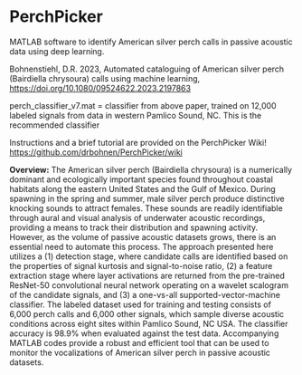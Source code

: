 # PerchPicker
MATLAB software to identify American silver perch calls in passive acoustic data using deep learning. 

Bohnenstiehl, D.R. 2023, Automated cataloguing of American silver perch (Bairdiella chrysoura) calls using machine learning, https://doi.org/10.1080/09524622.2023.2197863

perch_classifier_v7.mat = classifier from above paper, trained on 12,000 labeled signals from data in western Pamlico Sound, NC.  This is the recommended classifier 


Instructions and a brief tutorial are provided on the PerchPicker Wiki! 
https://github.com/drbohnen/PerchPicker/wiki


**Overview:** The American silver perch (Bairdiella chrysoura) is a numerically dominant and ecologically important species found throughout coastal habitats along the eastern United States and the Gulf of Mexico.  During spawning in the spring and summer, male silver perch produce distinctive knocking sounds to attract females.  These sounds are readily identifiable through aural and visual analysis of underwater acoustic recordings, providing a means to track their distribution and spawning activity.  However, as the volume of passive acoustic datasets grows, there is an essential need to automate this process. The approach presented here utilizes a (1) detection stage, where candidate calls are identified based on the properties of signal kurtosis and signal-to-noise ratio, (2) a feature extraction stage where layer activations are returned from the pre-trained ResNet-50 convolutional neural network operating on a wavelet scalogram of the candidate signals, and (3) a one-vs-all supported-vector-machine classifier.  The labeled dataset used for training and testing consists of 6,000 perch calls and 6,000 other signals, which sample diverse acoustic conditions across eight sites within Pamlico Sound, NC USA.  The classifier accuracy is 98.9% when evaluated against the test data. Accompanying MATLAB codes provide a robust and efficient tool that can be used to monitor the vocalizations of American silver perch in passive acoustic datasets. 
